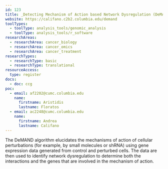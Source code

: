 ```yaml
---
id: 123
title: _Detecting Mechanism of Action based Network Dysregulation (DeMAND)
website: https://califano.c2b2.columbia.edu/demand
toolTypes:
  - toolType: analysis_tools/genomic_analysis
  - toolType: analysis_tools/r_software
researchAreas:
  - researchArea: cancer_biology
  - researchArea: cancer_omics
  - researchArea: cancer_treatment
researchTypes:
  - researchType: basic
  - researchType: translational
resourceAccess:
  type: register
docs:
  - doc: ccg
poc:
  - email: af2202@cumc.columbia.edu
    name:
      firstname: Aristidis
      lastname: Floratos
  - email: ac2248@cumc.columbia.edu
    name:
      firstname: Andrea
      lastname: Califano
---
```

The DeMAND algorithm elucidates the mechanisms of action of cellular perturbations (for example, by small molecules or shRNA) using gene expression data generated from control and perturbed cells. The data are then used to identify network dysregulation to determine both the interactions and the genes that are involved in the mechanism of action.
